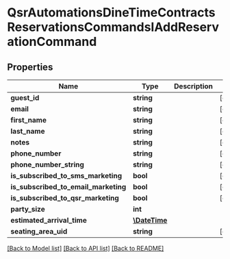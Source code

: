 # QsrAutomationsDineTimeContractsReservationsCommandsIAddReservationCommand

## Properties
Name | Type | Description | Notes
------------ | ------------- | ------------- | -------------
**guest_id** | **string** |  | [optional] 
**email** | **string** |  | [optional] 
**first_name** | **string** |  | [optional] 
**last_name** | **string** |  | [optional] 
**notes** | **string** |  | [optional] 
**phone_number** | **string** |  | [optional] 
**phone_number_string** | **string** |  | [optional] 
**is_subscribed_to_sms_marketing** | **bool** |  | [optional] 
**is_subscribed_to_email_marketing** | **bool** |  | [optional] 
**is_subscribed_to_qsr_marketing** | **bool** |  | [optional] 
**party_size** | **int** |  | 
**estimated_arrival_time** | [**\DateTime**](\DateTime.md) |  | 
**seating_area_uid** | **string** |  | [optional] 

[[Back to Model list]](../README.md#documentation-for-models) [[Back to API list]](../README.md#documentation-for-api-endpoints) [[Back to README]](../README.md)


